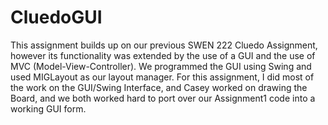 # CluedoGUI
This assignment builds up on our previous SWEN 222 Cluedo Assignment, however its functionality was extended by the use of a GUI and the use of MVC (Model-View-Controller). We programmed the GUI using Swing and used MIGLayout as our layout manager. For this assignment, I did most of the work on the GUI/Swing Interface, and Casey worked on drawing the Board, and we both worked hard to port over our Assignment1 code into a working GUI form.
